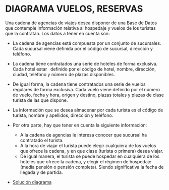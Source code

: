 # DIAGRAMA VUELOS, RESERVAS

Una cadena de agencias de viajes desea disponer de una Base de Datos que contemple información relativa al hospedaje y vuelos de los turistas que la contratan.
Los datos a tener en cuenta son:
- La cadena de agencias está compuesta por un conjunto de sucursales. Cada sucursal viene definida por el código de sucursal, dirección y teléfono.
- La cadena tiene contratados una serie de hoteles de forma exclusiva. Cada hotel estar  definido por el código de hotel, nombre, dirección, ciudad, teléfono y número de plazas disponibles.
- De igual forma, la cadena tiene contratados una serie de vuelos regulares de forma exclusiva. Cada vuelo viene definido por el número de vuelo, fecha y hora, origen y destino, plazas totales y plazas de clase turista de las que dispone.
- La información que se desea almacenar por cada turista es el código de turista, nombre y apellidos, dirección y teléfono.
- Por otra parte, hay que tener en cuenta la siguiente información:
    - A la cadena de agencias le interesa conocer que sucursal ha contratado el turista.
    - A la hora de viajar el turista puede elegir cualquiera de los vuelos que ofrece la cadena, y en que clase (turista o primera) desea viajar.
    - De igual manera, el turista se puede hospedar en cualquiera de los hoteles que ofrece la cadena, y elegir el régimen de hospedaje (media pensión o pensión completa). Siendo significativa la fecha de llegada y de partida.

- [Solución diagrama](img/Tarea14.drawio.png)